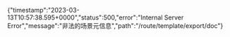 {"timestamp":"2023-03-13T10:57:38.595+0000","status":500,"error":"Internal Server Error","message":"非法的场景元信息","path":"/route/template/export/doc"}